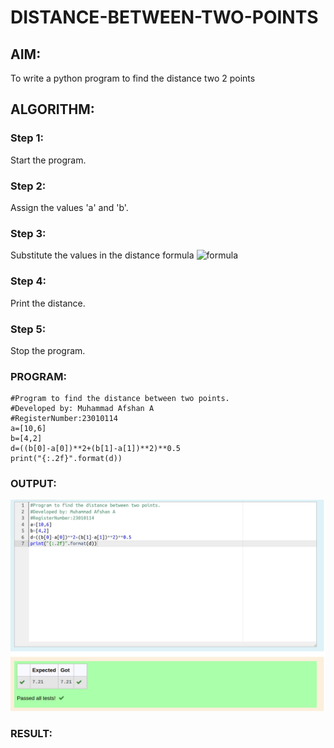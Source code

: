 # DISTANCE-BETWEEN-TWO-POINTS

## AIM:
To write a python program to find the distance two 2 points
## ALGORITHM:
### Step 1:
 Start the program.
### Step 2: 
Assign the values 'a' and 'b'.
### Step 3: 
Substitute the values in the distance formula  ![formula](/formula.JPG)
### Step 4: 
Print the distance.
### Step 5: 
Stop the program.
### PROGRAM:
```
#Program to find the distance between two points.
#Developed by: Muhammad Afshan A
#RegisterNumber:23010114
a=[10,6]
b=[4,2]
d=((b[0]-a[0])**2+(b[1]-a[1])**2)**0.5
print("{:.2f}".format(d))
```


### OUTPUT:
![output](/distance.png)

### RESULT:
